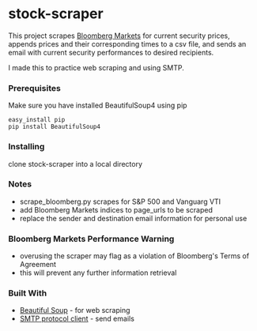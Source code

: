 # stock-scraper

This project scrapes [Bloomberg Markets](https://www.bloomberg.com/markets) for current security prices, appends prices and their corresponding times to a csv file, and sends an email with current security performances to desired recipients.

I made this to practice web scraping and using SMTP.

### Prerequisites

Make sure you have installed BeautifulSoup4 using pip

```
easy_install pip
pip install BeautifulSoup4
```

### Installing

clone stock-scraper into a local directory

### Notes
* scrape_bloomberg.py scrapes for S&P 500 and Vanguarg VTI
* add Bloomberg Markets indices to page_urls to be scraped
* replace the sender and destination email information for personal use

### Bloomberg Markets Performance Warning
* overusing the scraper may flag as a violation of Bloomberg's Terms of Agreement
* this will prevent any further information retrieval

### Built With

* [Beautiful Soup](https://www.crummy.com/software/BeautifulSoup/?) - for web scraping
* [SMTP protocol client](https://docs.python.org/2/library/smtplib.html) - send emails
